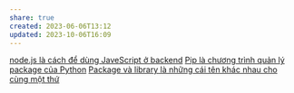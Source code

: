 ```yaml
---
share: true
created: 2023-06-06T13:12
updated: 2023-10-06T16:09
---
```

[node.js là cách để dùng JaveScript ở backend](./node.js%20l%C3%A0%20c%C3%A1ch%20%C4%91%E1%BB%83%20d%C3%B9ng%20JaveScript%20%E1%BB%9F%20backend.md)
[Pip là chương trình quản lý package của Python](../../Python/Pip%20l%C3%A0%20ch%C6%B0%C6%A1ng%20tr%C3%ACnh%20qu%E1%BA%A3n%20l%C3%BD%20package%20c%E1%BB%A7a%20Python.md)
[Package và library là những cái tên khác nhau cho cùng một thứ](../../../../../%E2%9A%A1Hi%E1%BB%83u%20bi%E1%BA%BFt%20s%C3%A2u/Khoa%20h%E1%BB%8Dc%20m%C3%A1y%20t%C3%ADnh/L%E1%BA%ADp%20tr%C3%ACnh%20h%C6%B0%E1%BB%9Bng%20v%E1%BA%ADt%20th%E1%BB%83/Kh%C3%A1i%20ni%E1%BB%87m%20c%C6%A1%20b%E1%BA%A3n/M%C3%B4%20%C4%91un/Package%20v%C3%A0%20library%20l%C3%A0%20nh%E1%BB%AFng%20c%C3%A1i%20t%C3%AAn%20kh%C3%A1c%20nhau%20cho%20c%C3%B9ng%20m%E1%BB%99t%20th%E1%BB%A9.md)
